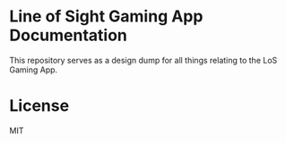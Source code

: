 # Line of Sight Gaming App Documentation
This repository serves as a design dump for all things relating to the LoS Gaming App.

# License
MIT
